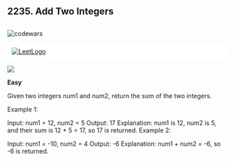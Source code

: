 ## 2235. Add Two Integers

## 

![codewars](https://www.codewars.com/users/eliyahukoren/badges/large)

<div style="padding: 10px; background-color: rgba(255,255,255, 1); margin-bottom: 5px; border-radius: 10px;">
    <a href="https://leetcode.com/problems/minimum-amount-of-time-to-collect-garbage/">
        <img src="https://leetcode.com/_next/static/images/logo-large-dark-94099a3702daad8363bf79c3faef5a3f.png" alt="LeetLogo"/>
    </a>
</div>

![](https://img.shields.io/github/actions/workflow/status/eliyahukoren/leetcode-2235-add-2-sum/actions.yml?label=2235%20LeetCode&logo=logo)

**Easy**

Given two integers num1 and num2, return the sum of the two integers.
 
Example 1:

Input: num1 = 12, num2 = 5
Output: 17
Explanation: num1 is 12, num2 is 5, and their sum is 12 + 5 = 17, so 17 is returned.
Example 2:

Input: num1 = -10, num2 = 4
Output: -6
Explanation: num1 + num2 = -6, so -6 is returned.
 

